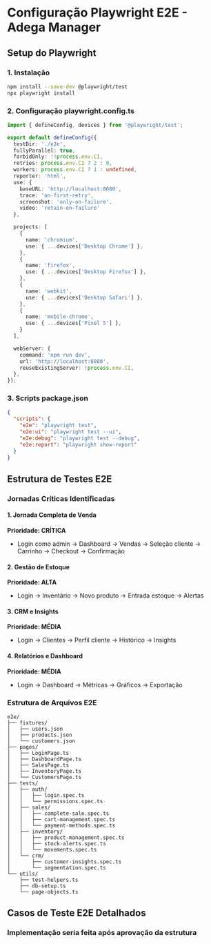 # Configuração Playwright E2E - Adega Manager

## Setup do Playwright

### 1. Instalação
```bash
npm install --save-dev @playwright/test
npx playwright install
```

### 2. Configuração playwright.config.ts
```typescript
import { defineConfig, devices } from '@playwright/test';

export default defineConfig({
  testDir: './e2e',
  fullyParallel: true,
  forbidOnly: !!process.env.CI,
  retries: process.env.CI ? 2 : 0,
  workers: process.env.CI ? 1 : undefined,
  reporter: 'html',
  use: {
    baseURL: 'http://localhost:8080',
    trace: 'on-first-retry',
    screenshot: 'only-on-failure',
    video: 'retain-on-failure'
  },

  projects: [
    {
      name: 'chromium',
      use: { ...devices['Desktop Chrome'] },
    },
    {
      name: 'firefox',
      use: { ...devices['Desktop Firefox'] },
    },
    {
      name: 'webkit',
      use: { ...devices['Desktop Safari'] },
    },
    {
      name: 'mobile-chrome',
      use: { ...devices['Pixel 5'] },
    }
  ],

  webServer: {
    command: 'npm run dev',
    url: 'http://localhost:8080',
    reuseExistingServer: !process.env.CI,
  },
});
```

### 3. Scripts package.json
```json
{
  "scripts": {
    "e2e": "playwright test",
    "e2e:ui": "playwright test --ui",
    "e2e:debug": "playwright test --debug",
    "e2e:report": "playwright show-report"
  }
}
```

## Estrutura de Testes E2E

### Jornadas Críticas Identificadas

#### 1. Jornada Completa de Venda
**Prioridade: CRÍTICA**
- Login como admin → Dashboard → Vendas → Seleção cliente → Carrinho → Checkout → Confirmação

#### 2. Gestão de Estoque
**Prioridade: ALTA**
- Login → Inventário → Novo produto → Entrada estoque → Alertas

#### 3. CRM e Insights
**Prioridade: MÉDIA**
- Login → Clientes → Perfil cliente → Histórico → Insights

#### 4. Relatórios e Dashboard
**Prioridade: MÉDIA**
- Login → Dashboard → Métricas → Gráficos → Exportação

### Estrutura de Arquivos E2E
```
e2e/
├── fixtures/
│   ├── users.json
│   ├── products.json
│   └── customers.json
├── pages/
│   ├── LoginPage.ts
│   ├── DashboardPage.ts
│   ├── SalesPage.ts
│   ├── InventoryPage.ts
│   └── CustomersPage.ts
├── tests/
│   ├── auth/
│   │   ├── login.spec.ts
│   │   └── permissions.spec.ts
│   ├── sales/
│   │   ├── complete-sale.spec.ts
│   │   ├── cart-management.spec.ts
│   │   └── payment-methods.spec.ts
│   ├── inventory/
│   │   ├── product-management.spec.ts
│   │   ├── stock-alerts.spec.ts
│   │   └── movements.spec.ts
│   └── crm/
│       ├── customer-insights.spec.ts
│       └── segmentation.spec.ts
└── utils/
    ├── test-helpers.ts
    ├── db-setup.ts
    └── page-objects.ts
```

## Casos de Teste E2E Detalhados

### Implementação seria feita após aprovação da estrutura